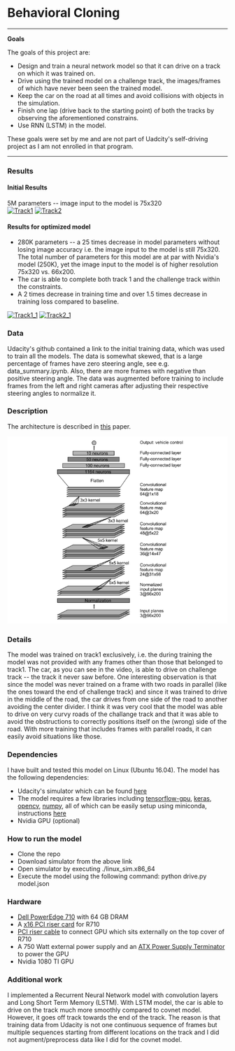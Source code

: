 # **Behavioral Cloning** 


---

**Goals**

The goals of this project are:
- Design and train a neural network model so that it can drive on a track on which it was trained on.
- Drive using the trained model on a challenge track, the images/frames of which have never been seen the trained model.
- Keep the car on the road at all times and avoid collisions with objects in the simulation.
- Finish one lap (drive back to the starting point) of both the tracks by observing the aforementioned constrains.
- Use RNN (LSTM) in the model.

These goals were set by me and are not part of Uadcity's self-driving project as I am not enrolled in that program.

[//]: # (Image References)

[image1]: ./examples/grayscale.jpg "Grayscale"

---

### Results

#### Initial Results
5M parameters -- image input to the model is 75x320                                                                                           
[![Track1](https://img.youtube.com/vi/sySmG0PEE14/0.jpg)](https://www.youtube.com/watch?v=sySmG0PEE14&t=2s)
[![Track2](https://img.youtube.com/vi/Zhd47unbbEc/0.jpg)](https://www.youtube.com/watch?v=Zhd47unbbEc&t=73s)

#### Results for optimized model
- 280K parameters -- a 25 times decrease in model parameters without losing image accuracy i.e. the image input to the model is still 75x320. The total number of parameters for this model are at par with Nvidia's model (250K), yet the image input to the model is of higher resolution 75x320 vs. 66x200.
- The car is able to complete both track 1 and the challenge track within the constraints. 
- A 2 times decrease in training time and over 1.5 times decrease in training loss compared to baseline.

[![Track1_1](https://img.youtube.com/vi/I_JYEPtcm5Q/0.jpg)](https://www.youtube.com/watch?v=I_JYEPtcm5Q&t=2s)
[![Track2_1](https://img.youtube.com/vi/tLaOe8gNrFY/0.jpg)](https://www.youtube.com/watch?v=tLaOe8gNrFY&t=73s)


### Data
Udacity's github contained a link to the initial training data, which was used to train all the models. The data is somewhat skewed, that is a large percentage of frames have zero steering angle, see e.g. data_summary.ipynb. Also, there are more frames with negative than positive steering angle. The data was augmented before training to include frames from the left and right cameras after adjusting their respective steering angles to normalize it.

### Description
The architecture is described in [this](https://arxiv.org/abs/1604.07316) paper.

![alt text](https://github.com/bigdata2/self-driving-car/blob/master/CarND-Behavioral-Cloning-P3/images/nvidia_model.png "Nvidia Model")

### Details

The model was trained on track1 exclusively, i.e. the during training the model was not provided with any frames other than those that belonged to track1. The car, as you can see in the video, is able to drive on challenge track -- the track it never saw before. One interesting observation is that since the model was never trained on a frame with two roads in parallel (like the ones toward the end of challenge track) and since it was trained to drive in the middle of the road, the car drives from one side of the road to another avoiding the center divider. I think it was very cool that the model was able to drive on very curvy roads of the challange track and that it was able to avoid the obstructions to correctly positions itself on the (wrong) side of the road. With more training that includes frames with parallel roads, it can easily avoid situations like those.

### Dependencies
I have built and tested this model on Linux (Ubuntu 16.04). The model has the following dependencies:
- Udacity's simulator which can be found [here](https://d17h27t6h515a5.cloudfront.net/topher/2017/February/58983558_beta-simulator-linux/beta-simulator-linux.zip)
- The model requires a few libraries including [tensorflow-gpu](https://www.tensorflow.org/install/install_linux#gpu_support), [keras](https://github.com/fchollet/keras), [opencv](http://opencv.org/), [numpy](http://www.numpy.org/), all of which can be easily setup using miniconda, instructions [here](https://github.com/udacity/CarND-Term1-Starter-Kit/blob/master/README.md)
- Nvidia GPU (optional) 


### How to run the model
- Clone the repo
- Download simulator from the above link
- Open simulator by executing ./linux_sim.x86_64
- Execute the model using the following command: python drive.py  model.json


### Hardware
 - [Dell PowerEdge 710](https://www.dell.com/downloads/global/products/pedge/en/server-poweredge-r710-tech-guidebook.pdf) with 64 GB DRAM
 - A [x16 PCI riser card](https://www.serversupply.com/ACCESSORIES/RISER%20CARD/POWEREDGE/DELL/GP347.htm) for R710
 - [PCI riser cable](https://www.newegg.com/Product/Product.aspx?Item=N82E16812183020&ignorebbr=1&nm_mc=KNC-GoogleAdwords-PC&cm_mmc=KNC-GoogleAdwords-PC-_-pla-_-Cables+-+Internal+Power+Cables-_-N82E16812183020&gclid=CN_UmtTt6dQCFYZffgodSIAImw&gclsrc=aw.ds) to connect GPU which sits externally on the top cover of R710
 - A 750 Watt external power supply and an [ATX Power Supply Terminator](http://www.frys.com/product/6489932) to power the GPU
 - Nvidia 1080 TI GPU

### Additional work
I implemented a Recurrent Neural Network model with convolution layers and Long Short Term Memory (LSTM). With LSTM model, the car is able to drive on the track much more smoothly compared to covnet model. However, it goes off track towards the end of the track. The reason is that training data from Udacity is not one continuous sequence of frames but multiple sequences starting from different locations on the track and I did not augment/preprocess data like I did for the covnet model.
